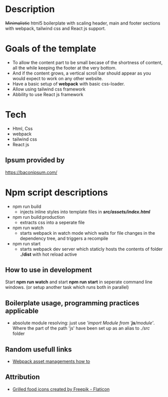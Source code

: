
# Description

~~Minimalistic~~ html5 boilerplate with scaling header, main and footer sections with webpack,  tailwind css and React js support.

# Goals of the template

+ To allow the content part to be small becase of the shortness of content, all the while keeping the footer at the very bottom.
+ And if the content grows, a vertical scroll bar should appear as you would expect to work on any other website.
+ Have a basic setup of **webpack** with basic css-loader.
+ Allow using tailwind css framework
+ Abbility to use React js framework

# Tech

+ Html, Css
+ webpack
+ tailwind css
+ React js

## Ipsum provided by

https://baconipsum.com/

# Npm script descriptions

 - npm run build
   - injects inline styles into template files in ***src/assets/index.html***
 - npm run build:production
   - extracts css into a seperate file
 - npm run watch
   - starts webpack in watch mode which waits for file changes in the dependency tree, and triggers a recompile
 - npm run start
   - starts webpack dev server which staticly hosts the contents of folder **./dist** with hot reload active

## How to use in development

Start **npm run watch** and start **npm run start** in seperate command line windows. (or setup another task which runs both in parallel)

## Boilerplate usage, programming practices applicable
- absolute module resolving: just use *'import Module from '**js**/module'*. Where the part of the path 'js' have been set up as an alias to *./src* folder

## Random usefull links
- [Webpack asset managements how to](https://webpack.js.org/guides/asset-modules/)

## Attribution
- [Grilled food icons created by Freepik - Flaticon](https://www.flaticon.com/free-icons/grilled-food)
